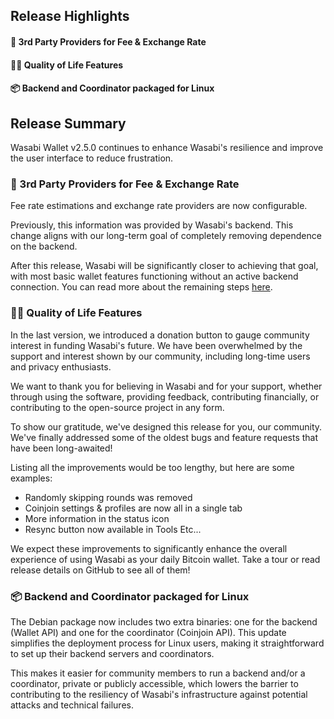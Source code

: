 ## Release Highlights
#### 💪 3rd Party Providers for Fee & Exchange Rate<br/>
#### 👨‍🔧 Quality of Life Features<br/>
#### 📦 Backend and Coordinator packaged for Linux<br/>

## Release Summary
Wasabi Wallet v2.5.0 continues to enhance Wasabi's resilience and improve the user interface to reduce frustration.

### 💪 3rd Party Providers for Fee & Exchange Rate

Fee rate estimations and exchange rate providers are now configurable.

Previously, this information was provided by Wasabi's backend. This change aligns with our long-term goal of completely removing dependence on the backend.

After this release, Wasabi will be significantly closer to achieving that goal, with most basic wallet features functioning without an active backend connection. You can read more about the remaining steps [here](https://github.com/orgs/WalletWasabi/discussions/13661).

### 👨‍🔧 Quality of Life Features

In the last version, we introduced a donation button to gauge community interest in funding Wasabi's future. We have been overwhelmed by the support and interest shown by our community, including long-time users and privacy enthusiasts.

We want to thank you for believing in Wasabi and for your support, whether through using the software, providing feedback, contributing financially, or contributing to the open-source project in any form.

To show our gratitude, we've designed this release for you, our community. We've finally addressed some of the oldest bugs and feature requests that have been long-awaited!

Listing all the improvements would be too lengthy, but here are some examples:
- Randomly skipping rounds was removed
- Coinjoin settings & profiles are now all in a single tab
- More information in the status icon
- Resync button now available in Tools
Etc...

We expect these improvements to significantly enhance the overall experience of using Wasabi as your daily Bitcoin wallet. Take a tour or read release details on GitHub to see all of them!

### 📦 Backend and Coordinator packaged for Linux

The Debian package now includes two extra binaries: one for the backend (Wallet API) and one for the coordinator (Coinjoin API). This update simplifies the deployment process for Linux users, making it straightforward to set up their backend servers and coordinators.

This makes it easier for community members to run a backend and/or a coordinator, private or publicly accessible, which lowers the barrier to contributing to the resiliency of Wasabi's infrastructure against potential attacks and technical failures.
